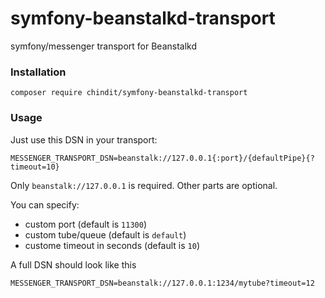 # symfony-beanstalkd-transport
symfony/messenger transport for Beanstalkd

### Installation
```
composer require chindit/symfony-beanstalkd-transport
```

### Usage
Just use this DSN in your transport:
```
MESSENGER_TRANSPORT_DSN=beanstalk://127.0.0.1{:port}/{defaultPipe}{?timeout=10}
```

Only `beanstalk://127.0.0.1` is required.  Other parts are optional.
 
You can specify:
 * custom port (default is `11300`)
 * custom tube/queue (default is `default`)
 * custome timeout in seconds (default is `10`)
 
A full DSN should look like this
```
MESSENGER_TRANSPORT_DSN=beanstalk://127.0.0.1:1234/mytube?timeout=12
```
